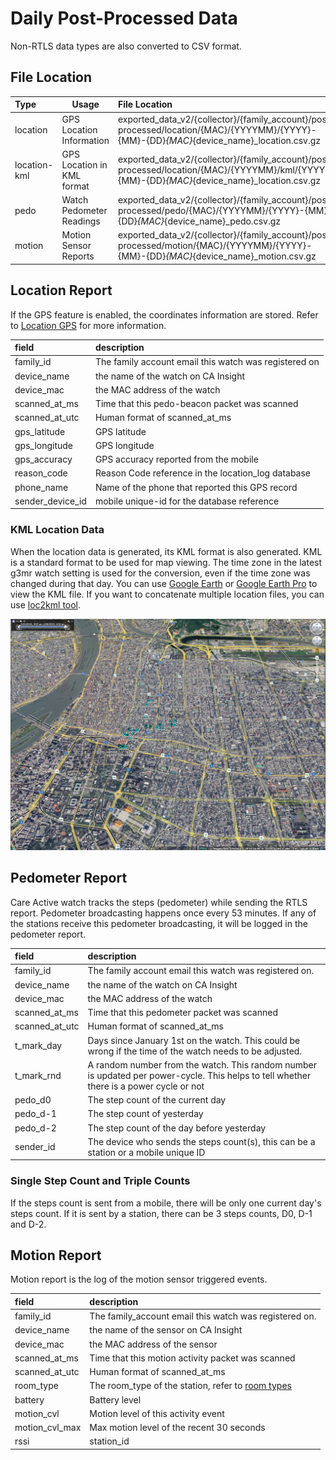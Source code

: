 # Daily Post-Processed Data

Non-RTLS data types are also converted to CSV format.

## File Location

| Type         | Usage                      | File Location                                                                                                                                 |
| :----------- | -------------------------- | :-------------------------------------------------------------------------------------------------------------------------------------------- |
| location     | GPS Location Information   | exported_data_v2/{collector}/{family_account}/post-processed/location/{MAC}/{YYYYMM}/{YYYY}-{MM}-{DD}_{MAC}_{device_name}_location.csv.gz     |
| location-kml | GPS Location in KML format | exported_data_v2/{collector}/{family_account}/post-processed/location/{MAC}/{YYYYMM}/kml/{YYYY}-{MM}-{DD}_{MAC}_{device_name}_location.csv.gz |
| pedo         | Watch Pedometer Readings   | exported_data_v2/{collector}/{family_account}/post-processed/pedo/{MAC}/{YYYYMM}/{YYYY}-{MM}-{DD}_{MAC}_{device_name}_pedo.csv.gz             |
| motion       | Motion Sensor Reports      | exported_data_v2/{collector}/{family_account}/post-processed/motion/{MAC}/{YYYYMM}/{YYYY}-{MM}-{DD}_{MAC}_{device_name}_motion.csv.gz         |

## Location Report

If the GPS feature is enabled, the coordinates information are stored. Refer to [Location GPS](./daily-source-data.md#location-gps) for more information.

| field            | description                                           |
| :--------------- | :---------------------------------------------------- |
| family_id        | The family account email this watch was registered on |
| device_name      | the name of the watch on CA Insight                   |
| device_mac       | the MAC address of the watch                          |
| scanned_at_ms    | Time that this pedo-beacon packet was scanned         |
| scanned_at_utc   | Human format of scanned_at_ms                         |
| gps_latitude     | GPS latitude                                          |
| gps_longitude    | GPS longitude                                         |
| gps_accuracy     | GPS accuracy reported from the mobile                 |
| reason_code      | Reason Code reference in the location_log database    |
| phone_name       | Name of the phone that reported this GPS record       |
| sender_device_id | mobile unique-id for the database reference           |

### KML Location Data

When the location data is generated, its KML format is also generated. KML is a standard format to be used for map viewing. The time zone in the latest g3mr watch setting is used for the conversion, even if the time zone was changed during that day. You can use [Google Earth](https://earth.google.com/web/) or [Google Earth Pro](https://www.google.com/earth/about/versions/) to view the KML file. If you want to concatenate multiple location files, you can use [loc2kml tool](../tools/loc2kml/README.md).

![Sample Google Earth Pro Snapshot](../images/documents/sample_google_earth.jpg)

## Pedometer Report

Care Active watch tracks the steps (pedometer) while sending the RTLS report. Pedometer broadcasting happens once every 53 minutes. If any of the stations receive this pedometer broadcasting, it will be logged in the pedometer report.

| field          | description                                                                                                                             |
| :------------- | :-------------------------------------------------------------------------------------------------------------------------------------- |
| family_id      | The family account email this watch was registered on.                                                                                  |
| device_name    | the name of the watch on CA Insight                                                                                                     |
| device_mac     | the MAC address of the watch                                                                                                            |
| scanned_at_ms  | Time that this pedometer packet was scanned                                                                                             |
| scanned_at_utc | Human format of scanned_at_ms                                                                                                           |
| t_mark_day     | Days since January 1st on the watch. This could be wrong if the time of the watch needs to be adjusted.                                 |
| t_mark_rnd     | A random number from the watch. This random number is updated per power-cycle. This helps to tell whether there is a power cycle or not |
| pedo_d0        | The step count of the current day                                                                                                       |
| pedo_d-1       | The step count of yesterday                                                                                                             |
| pedo_d-2       | The step count of the day before yesterday                                                                                              |
| sender_id      | The device who sends the steps count(s), this can be a station or a mobile unique ID                                                    |

### Single Step Count and Triple Counts

If the steps count is sent from a mobile, there will be only one current day's steps count. If it is sent by a station, there can be 3 steps counts, D0, D-1 and D-2.

## Motion Report

Motion report is the log of the motion sensor triggered events.

| field          | description                                                                           |
| :------------- | :------------------------------------------------------------------------------------ |
| family_id      | The family_account email this watch was registered on.                                |
| device_name    | the name of the sensor on CA Insight                                                  |
| device_mac     | the MAC address of the sensor                                                         |
| scanned_at_ms  | Time that this motion activity packet was scanned                                     |
| scanned_at_utc | Human format of scanned_at_ms                                                         |
| room_type      | The room_type of the station, refer to [room types](maintenance-reports.md#room-type) |
| battery        | Battery level                                                                         |
| motion_cvl     | Motion level of this activity event                                                   |
| motion_cvl_max | Max motion level of the recent 30 seconds                                             |
| rssi           | station_id                                                                            |
